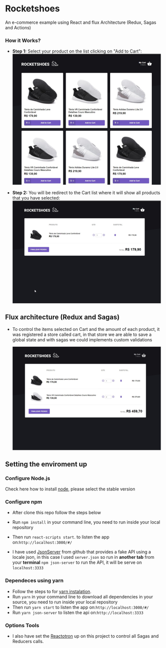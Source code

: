 # Rocketshoes

An e-commerce example using React and flux Architecture (Redux, Sagas and Actions)

### How it Works?

<p>

-   **Step 1:** Select your product on the list clicking on "Add to Cart":
    <img src="./src/assets/images/HomeScreen.jpg" alt="alt text" width="600" >

</p>

<p>

-   **Step 2:** You will be redirect to the Cart list where it will show all products that you have selected:
    <img src="./src/assets/images/CartScreen.jpg" alt="alt text" width="600" >

</p>

## Flux architecture (Redux and Sagas)

-   To control the items selected on Cart and the amount of each product, it was registered a store called cart, in that store we are able to save a global state and with sagas we could implements custom validations

    <img src="./src/assets/images/CartScreen2.jpg" alt="alt text" width="600" >

## Setting the enviroment up

### Configure Node.js

Check here how to install [node](https://nodejs.org/en/), please select the stable version

### Configure npm

-   After clone this repo follow the steps below
-   Run `npm install` in your command line, you need to run inside your local repository
-   Then run `react-scripts start`. to listen the app on:`http://localhost:3000/#/`

-   I have used [JsonServer](https://github.com/typicode/json-server) from github that provides a fake API using a locale json, in this case I used `server.json` so run in **another tab** from your **terminal** `npm json-server` to run the API, it will be serve on `localhost:3333`

### Dependeces using yarn

-   Follow the steps to for [yarn instalation](https://nodejs.org/en/).
-   Run `yarn` in your command line to download all dependencies in your source, you need to run inside your local repository
-   Then run `yarn start` to listen the app on:`http://localhost:3000/#/`
-   Run `yarn json-server` to listen the api on:`http://localhost:3333`

### Options Tools

-   I also have set the [Reactotron](https://github.com/infinitered/reactotron) up on this project to control all Sagas and Reducers calls.
